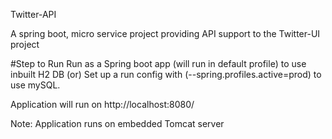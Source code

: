Twitter-API

A spring boot, micro service project providing API support to the Twitter-UI project

#Step to Run Run as a Spring boot app (will run in default profile) to use inbuilt H2 DB (or) Set up a run config with (--spring.profiles.active=prod) to use mySQL.

Application will run on http://localhost:8080/

Note: Application runs on embedded Tomcat server
